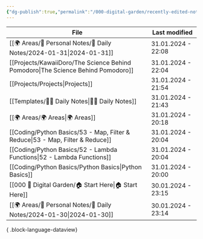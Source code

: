 ```yaml
---
{"dg-publish":true,"permalink":"/000-digital-garden/recently-edited-notes/","dgPassFrontmatter":true,"noteIcon":"3","created":"2023-12-14T09:05:52.599+05:30","updated":"2023-12-14T09:12:44.868+05:30"}
---
```


| File                                                                                | Last modified      |
| ----------------------------------------------------------------------------------- | ------------------ |
| [[🌍 Areas/📧 Personal Notes/📓 Daily Notes/2024-01-31\|2024-01-31]]             | 31.01.2024 - 22:08 |
| [[Projects/KawaiiDoro/The Science Behind Pomodoro\|The Science Behind Pomodoro]] | 31.01.2024 - 22:04 |
| [[Projects/Projects\|Projects]]                                                  | 31.01.2024 - 21:54 |
| [[Templates/✍🏻 Daily Notes\|✍🏻 Daily Notes]]                                   | 31.01.2024 - 21:43 |
| [[🌍 Areas/🌍 Areas\|🌍 Areas]]                                                  | 31.01.2024 - 20:18 |
| [[Coding/Python Basics/53 - Map, Filter & Reduce\|53 - Map, Filter & Reduce]]    | 31.01.2024 - 20:04 |
| [[Coding/Python Basics/52 - Lambda Functions\|52 - Lambda Functions]]            | 31.01.2024 - 20:04 |
| [[Coding/Python Basics/Python Basics\|Python Basics]]                            | 31.01.2024 - 20:00 |
| [[000 🏡 Digital Garden/🏠 Start Here\|🏠 Start Here]]                           | 30.01.2024 - 23:15 |
| [[🌍 Areas/📧 Personal Notes/📓 Daily Notes/2024-01-30\|2024-01-30]]             | 30.01.2024 - 23:14 |

{ .block-language-dataview}